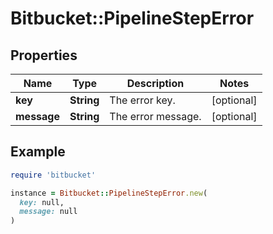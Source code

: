 # Bitbucket::PipelineStepError

## Properties

| Name | Type | Description | Notes |
| ---- | ---- | ----------- | ----- |
| **key** | **String** | The error key. | [optional] |
| **message** | **String** | The error message. | [optional] |

## Example

```ruby
require 'bitbucket'

instance = Bitbucket::PipelineStepError.new(
  key: null,
  message: null
)
```

